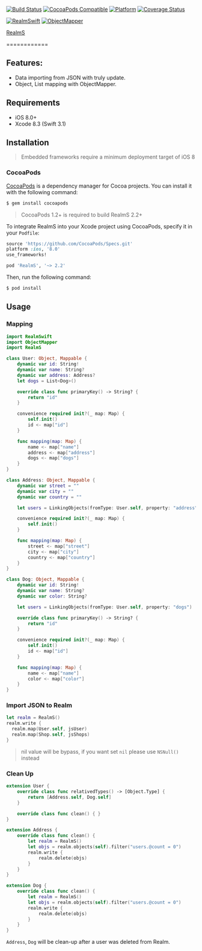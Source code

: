 [![Build Status](https://travis-ci.org/zendobk/RealmS.svg?branch=master)](https://travis-ci.org/zendobk/RealmS)
[![CocoaPods Compatible](https://img.shields.io/cocoapods/v/RealmS.svg)](https://img.shields.io/cocoapods/v/RealmS.svg)
[![Platform](https://img.shields.io/cocoapods/p/RealmS.svg?style=flat)](http://cocoadocs.org/docsets/RealmS)
[![Coverage Status](https://codecov.io/github/zendobk/RealmS/coverage.svg?branch=master)](https://codecov.io/github/zendobk/RealmS?branch=master)

[![RealmSwift](https://img.shields.io/badge/RealmSwift-~%3E%202.2-brightgreen.svg)](https://img.shields.io/badge/RealmSwift-~%3E%202.2-brightgreen.svg)
[![ObjectMapper](https://img.shields.io/badge/ObjectMapper-~%3E%202.2-brightgreen.svg)](https://img.shields.io/badge/ObjectMapper-~%3E%202.2-brightgreen.svg)

[RealmS](https://github.com/zendobk/RealmS)

============

## Features:

- Data importing from JSON with truly update.
- Object, List mapping with ObjectMapper.

## Requirements

 - iOS 8.0+
 - Xcode 8.3 (Swift 3.1)

## Installation
 
 > Embedded frameworks require a minimum deployment target of iOS 8

### CocoaPods

[CocoaPods](http://cocoapods.org) is a dependency manager for Cocoa projects. You can install it with the following command:

```bash
$ gem install cocoapods
 ```

> CocoaPods 1.2+ is required to build RealmS 2.2+

To integrate RealmS into your Xcode project using CocoaPods, specify it in your `Podfile`:

```ruby
source 'https://github.com/CocoaPods/Specs.git'
platform :ios, '8.0'
use_frameworks!

pod 'RealmS', '~> 2.2'
```

Then, run the following command:

```bash
$ pod install
```

## Usage

### Mapping
```swift
import RealmSwift
import ObjectMapper
import RealmS

class User: Object, Mappable {
    dynamic var id: String!
    dynamic var name: String?
    dynamic var address: Address?
    let dogs = List<Dog>()

    override class func primaryKey() -> String? {
        return "id"
    }

    convenience required init?(_ map: Map) {
        self.init()
        id <- map["id"]
    }

    func mapping(map: Map) {
        name <- map["name"]
        address <- map["address"]
        dogs <- map["dogs"]
    }
}

class Address: Object, Mappable {
    dynamic var street = ""
    dynamic var city = ""
    dynamic var country = ""

    let users = LinkingObjects(fromType: User.self, property: "address")

    convenience required init?(_ map: Map) {
        self.init()
    }

    func mapping(map: Map) {
        street <- map["street"]
        city <- map["city"]
        country <- map["country"]
    }
}

class Dog: Object, Mappable {
    dynamic var id: String!
    dynamic var name: String?
    dynamic var color: String?

    let users = LinkingObjects(fromType: User.self, property: "dogs")

    override class func primaryKey() -> String? {
        return "id"
    }

    convenience required init?(_ map: Map) {
        self.init()
        id <- map["id"]
    }

    func mapping(map: Map) {
        name <- map["name"]
        color <- map["color"]
    }
}
```
### Import JSON to Realm
```swift
let realm = RealmS()
realm.write {
  realm.map(User.self, jsUser)
  realm.map(Shop.self, jsShops)
}
```

> nil value will be bypass, if you want set `nil` please use `NSNull()` instead
 
### Clean Up

```swift
extension User {
    override class func relativedTypes() -> [Object.Type] {
        return [Address.self, Dog.self]
    }

    override class func clean() { }
}

extension Address {
    override class func clean() {
        let realm = RealmS()
        let objs = realm.objects(self).filter("users.@count = 0")
        realm.write {
            realm.delete(objs)
        }
    }
}

extension Dog {
    override class func clean() {
        let realm = RealmS()
        let objs = realm.objects(self).filter("users.@count = 0")
        realm.write {
            realm.delete(objs)
        }
    }
}
```

`Address`, `Dog` will be clean-up after a user was deleted from Realm.
